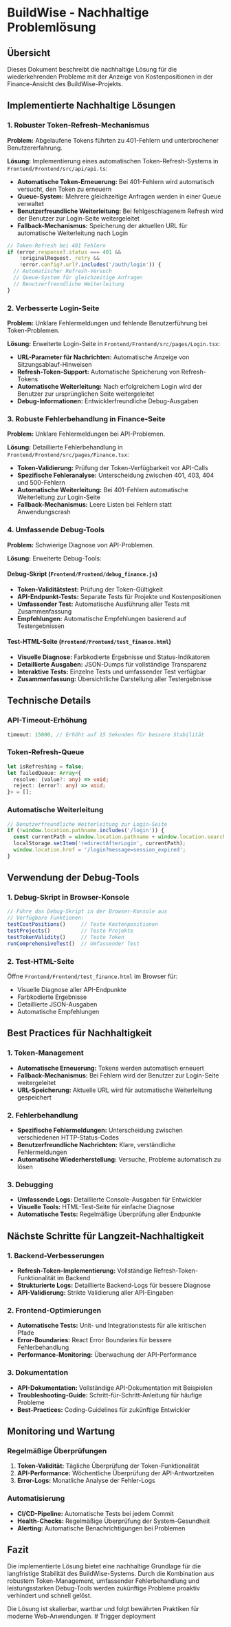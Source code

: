# BuildWise - Nachhaltige Problemlösung

## Übersicht

Dieses Dokument beschreibt die nachhaltige Lösung für die wiederkehrenden Probleme mit der Anzeige von Kostenpositionen in der Finance-Ansicht des BuildWise-Projekts.

## Implementierte Nachhaltige Lösungen

### 1. Robuster Token-Refresh-Mechanismus

**Problem:** Abgelaufene Tokens führten zu 401-Fehlern und unterbrochener Benutzererfahrung.

**Lösung:** Implementierung eines automatischen Token-Refresh-Systems in `Frontend/Frontend/src/api/api.ts`:

- **Automatische Token-Erneuerung:** Bei 401-Fehlern wird automatisch versucht, den Token zu erneuern
- **Queue-System:** Mehrere gleichzeitige Anfragen werden in einer Queue verwaltet
- **Benutzerfreundliche Weiterleitung:** Bei fehlgeschlagenem Refresh wird der Benutzer zur Login-Seite weitergeleitet
- **Fallback-Mechanismus:** Speicherung der aktuellen URL für automatische Weiterleitung nach Login

```typescript
// Token-Refresh bei 401 Fehlern
if (error.response?.status === 401 && 
    !originalRequest._retry && 
    !error.config?.url?.includes('/auth/login')) {
  // Automatischer Refresh-Versuch
  // Queue-System für gleichzeitige Anfragen
  // Benutzerfreundliche Weiterleitung
}
```

### 2. Verbesserte Login-Seite

**Problem:** Unklare Fehlermeldungen und fehlende Benutzerführung bei Token-Problemen.

**Lösung:** Erweiterte Login-Seite in `Frontend/Frontend/src/pages/Login.tsx`:

- **URL-Parameter für Nachrichten:** Automatische Anzeige von Sitzungsablauf-Hinweisen
- **Refresh-Token-Support:** Automatische Speicherung von Refresh-Tokens
- **Automatische Weiterleitung:** Nach erfolgreichem Login wird der Benutzer zur ursprünglichen Seite weitergeleitet
- **Debug-Informationen:** Entwicklerfreundliche Debug-Ausgaben

### 3. Robuste Fehlerbehandlung in Finance-Seite

**Problem:** Unklare Fehlermeldungen bei API-Problemen.

**Lösung:** Detaillierte Fehlerbehandlung in `Frontend/Frontend/src/pages/Finance.tsx`:

- **Token-Validierung:** Prüfung der Token-Verfügbarkeit vor API-Calls
- **Spezifische Fehleranalyse:** Unterscheidung zwischen 401, 403, 404 und 500-Fehlern
- **Automatische Weiterleitung:** Bei 401-Fehlern automatische Weiterleitung zur Login-Seite
- **Fallback-Mechanismus:** Leere Listen bei Fehlern statt Anwendungscrash

### 4. Umfassende Debug-Tools

**Problem:** Schwierige Diagnose von API-Problemen.

**Lösung:** Erweiterte Debug-Tools:

#### Debug-Skript (`Frontend/Frontend/debug_finance.js`)
- **Token-Validitätstest:** Prüfung der Token-Gültigkeit
- **API-Endpunkt-Tests:** Separate Tests für Projekte und Kostenpositionen
- **Umfassender Test:** Automatische Ausführung aller Tests mit Zusammenfassung
- **Empfehlungen:** Automatische Empfehlungen basierend auf Testergebnissen

#### Test-HTML-Seite (`Frontend/Frontend/test_finance.html`)
- **Visuelle Diagnose:** Farbkodierte Ergebnisse und Status-Indikatoren
- **Detaillierte Ausgaben:** JSON-Dumps für vollständige Transparenz
- **Interaktive Tests:** Einzelne Tests und umfassender Test verfügbar
- **Zusammenfassung:** Übersichtliche Darstellung aller Testergebnisse

## Technische Details

### API-Timeout-Erhöhung
```typescript
timeout: 15000, // Erhöht auf 15 Sekunden für bessere Stabilität
```

### Token-Refresh-Queue
```typescript
let isRefreshing = false;
let failedQueue: Array<{
  resolve: (value?: any) => void;
  reject: (error?: any) => void;
}> = [];
```

### Automatische Weiterleitung
```typescript
// Benutzerfreundliche Weiterleitung zur Login-Seite
if (!window.location.pathname.includes('/login')) {
  const currentPath = window.location.pathname + window.location.search;
  localStorage.setItem('redirectAfterLogin', currentPath);
  window.location.href = '/login?message=session_expired';
}
```

## Verwendung der Debug-Tools

### 1. Debug-Skript in Browser-Konsole
```javascript
// Führe das Debug-Skript in der Browser-Konsole aus
// Verfügbare Funktionen:
testCostPositions()     // Teste Kostenpositionen
testProjects()          // Teste Projekte
testTokenValidity()     // Teste Token
runComprehensiveTest()  // Umfassender Test
```

### 2. Test-HTML-Seite
Öffne `Frontend/Frontend/test_finance.html` im Browser für:
- Visuelle Diagnose aller API-Endpunkte
- Farbkodierte Ergebnisse
- Detaillierte JSON-Ausgaben
- Automatische Empfehlungen

## Best Practices für Nachhaltigkeit

### 1. Token-Management
- **Automatische Erneuerung:** Tokens werden automatisch erneuert
- **Fallback-Mechanismus:** Bei Fehlern wird der Benutzer zur Login-Seite weitergeleitet
- **URL-Speicherung:** Aktuelle URL wird für automatische Weiterleitung gespeichert

### 2. Fehlerbehandlung
- **Spezifische Fehlermeldungen:** Unterscheidung zwischen verschiedenen HTTP-Status-Codes
- **Benutzerfreundliche Nachrichten:** Klare, verständliche Fehlermeldungen
- **Automatische Wiederherstellung:** Versuche, Probleme automatisch zu lösen

### 3. Debugging
- **Umfassende Logs:** Detaillierte Console-Ausgaben für Entwickler
- **Visuelle Tools:** HTML-Test-Seite für einfache Diagnose
- **Automatische Tests:** Regelmäßige Überprüfung aller Endpunkte

## Nächste Schritte für Langzeit-Nachhaltigkeit

### 1. Backend-Verbesserungen
- **Refresh-Token-Implementierung:** Vollständige Refresh-Token-Funktionalität im Backend
- **Strukturierte Logs:** Detaillierte Backend-Logs für bessere Diagnose
- **API-Validierung:** Strikte Validierung aller API-Eingaben

### 2. Frontend-Optimierungen
- **Automatische Tests:** Unit- und Integrationstests für alle kritischen Pfade
- **Error-Boundaries:** React Error Boundaries für bessere Fehlerbehandlung
- **Performance-Monitoring:** Überwachung der API-Performance

### 3. Dokumentation
- **API-Dokumentation:** Vollständige API-Dokumentation mit Beispielen
- **Troubleshooting-Guide:** Schritt-für-Schritt-Anleitung für häufige Probleme
- **Best-Practices:** Coding-Guidelines für zukünftige Entwickler

## Monitoring und Wartung

### Regelmäßige Überprüfungen
1. **Token-Validität:** Tägliche Überprüfung der Token-Funktionalität
2. **API-Performance:** Wöchentliche Überprüfung der API-Antwortzeiten
3. **Error-Logs:** Monatliche Analyse der Fehler-Logs

### Automatisierung
- **CI/CD-Pipeline:** Automatische Tests bei jedem Commit
- **Health-Checks:** Regelmäßige Überprüfung der System-Gesundheit
- **Alerting:** Automatische Benachrichtigungen bei Problemen

## Fazit

Die implementierte Lösung bietet eine nachhaltige Grundlage für die langfristige Stabilität des BuildWise-Systems. Durch die Kombination aus robustem Token-Management, umfassender Fehlerbehandlung und leistungsstarken Debug-Tools werden zukünftige Probleme proaktiv verhindert und schnell gelöst.

Die Lösung ist skalierbar, wartbar und folgt bewährten Praktiken für moderne Web-Anwendungen.
#   T r i g g e r   d e p l o y m e n t  
 